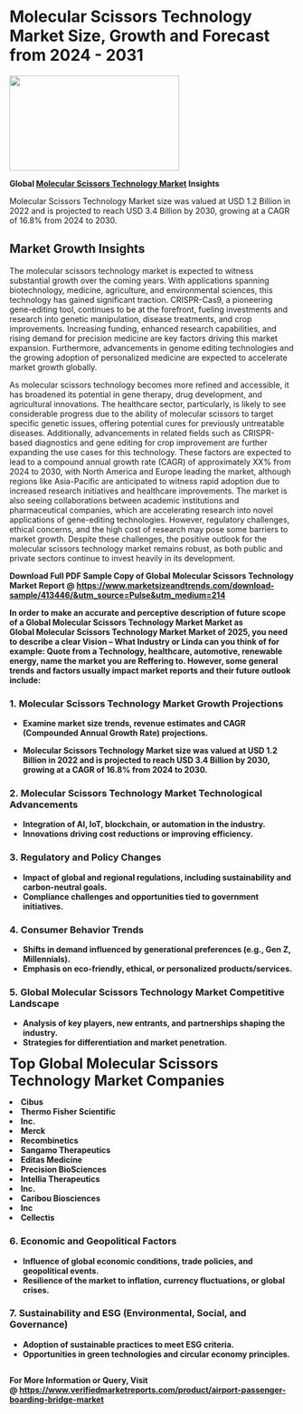 <H1>Molecular Scissors Technology Market Size, Growth and Forecast from 2024 - 2031</H1><img class="aligncenter size-medium wp-image-584254" src="https://thirdeyenews.in/wp-content/uploads/2024/09/Global-Market-Research-300x168.jpeg" alt="" width="300" height="168" /><p><strong>Global&nbsp;<a href="https://www.marketsizeandtrends.com/download-sample/413446/&amp;utm_source=Pulse&amp;utm_medium=214">Molecular Scissors Technology Market</a> Insights</strong></p><p>Molecular Scissors Technology Market size was valued at USD 1.2 Billion in 2022 and is projected to reach USD 3.4 Billion by 2030, growing at a CAGR of 16.8% from 2024 to 2030.</p><p><h2>Market Growth Insights</h2> <p>The molecular scissors technology market is expected to witness substantial growth over the coming years. With applications spanning biotechnology, medicine, agriculture, and environmental sciences, this technology has gained significant traction. CRISPR-Cas9, a pioneering gene-editing tool, continues to be at the forefront, fueling investments and research into genetic manipulation, disease treatments, and crop improvements. Increasing funding, enhanced research capabilities, and rising demand for precision medicine are key factors driving this market expansion. Furthermore, advancements in genome editing technologies and the growing adoption of personalized medicine are expected to accelerate market growth globally.</p> <p><strong></strong></p> <p>As molecular scissors technology becomes more refined and accessible, it has broadened its potential in gene therapy, drug development, and agricultural innovations. The healthcare sector, particularly, is likely to see considerable progress due to the ability of molecular scissors to target specific genetic issues, offering potential cures for previously untreatable diseases. Additionally, advancements in related fields such as CRISPR-based diagnostics and gene editing for crop improvement are further expanding the use cases for this technology. These factors are expected to lead to a compound annual growth rate (CAGR) of approximately XX% from 2024 to 2030, with North America and Europe leading the market, although regions like Asia-Pacific are anticipated to witness rapid adoption due to increased research initiatives and healthcare improvements. The market is also seeing collaborations between academic institutions and pharmaceutical companies, which are accelerating research into novel applications of gene-editing technologies. However, regulatory challenges, ethical concerns, and the high cost of research may pose some barriers to market growth. Despite these challenges, the positive outlook for the molecular scissors technology market remains robust, as both public and private sectors continue to invest heavily in its development. <p><strong></p><p><span class=""><strong>Download Full PDF Sample Copy of Global Molecular Scissors Technology Market Report</strong> @ <a href="https://www.marketsizeandtrends.com/download-sample/413446/&amp;utm_source=Pulse&amp;utm_medium=214" target="_blank">https://www.marketsizeandtrends.com/download-sample/413446/&amp;utm_source=Pulse&amp;utm_medium=214</a></span></p><p>In order to make an accurate and perceptive description of future scope of a Global&nbsp;Molecular Scissors Technology Market Market as Global&nbsp;Molecular Scissors Technology Market Market of 2025, you need to describe a clear Vision &ndash; What Industry or Linda can you think of for example: Quote from a Technology, healthcare, automotive, renewable energy, name the market you are Reffering to. However, some general trends and factors usually impact market reports and their future outlook include:</p><h3>1.&nbsp;<strong>Molecular Scissors Technology Market Growth Projections</strong></h3><ul><li>Examine market size trends, revenue estimates and CAGR (Compounded Annual Growth Rate) projections.</li><li><p>Molecular Scissors Technology Market size was valued at USD 1.2 Billion in 2022 and is projected to reach USD 3.4 Billion by 2030, growing at a CAGR of 16.8% from 2024 to 2030.</p></li></ul><h3>2.&nbsp;<strong>Molecular Scissors Technology Market Technological Advancements</strong></h3><ul><li>Integration of AI, IoT, blockchain, or automation in the industry.</li><li>Innovations driving cost reductions or improving efficiency.</li></ul><h3>3.&nbsp;<strong>Regulatory and Policy Changes</strong></h3><ul><li>Impact of global and regional regulations, including sustainability and carbon-neutral goals.</li><li>Compliance challenges and opportunities tied to government initiatives.</li></ul><h3>4.&nbsp;<strong>Consumer Behavior Trends</strong></h3><ul><li>Shifts in demand influenced by generational preferences (e.g., Gen Z, Millennials).</li><li>Emphasis on eco-friendly, ethical, or personalized products/services.</li></ul><h3>5.&nbsp;<strong>Global Molecular Scissors Technology Market Competitive Landscape</strong></h3><ul><li>Analysis of key players, new entrants, and partnerships shaping the industry.</li><li>Strategies for differentiation and market penetration.</li></ul><p data-pm-slice="1 1 []"><span style="color: inherit; font-family: inherit; font-size: 25px;">Top Global Molecular Scissors Technology Market Companies</span></p><div class="" data-test-id=""><p><li>Cibus</li><li> Thermo Fisher Scientific</li><li> Inc.</li><li> Merck</li><li> Recombinetics</li><li> Sangamo Therapeutics</li><li> Editas Medicine</li><li> Precision BioSciences</li><li> Intellia Therapeutics</li><li> Inc.</li><li> Caribou Biosciences</li><li> Inc</li><li> Cellectis</li></p></div><h3>6.&nbsp;<strong>Economic and Geopolitical Factors</strong></h3><ul><li>Influence of global economic conditions, trade policies, and geopolitical events.</li><li>Resilience of the market to inflation, currency fluctuations, or global crises.</li></ul><h3>7.&nbsp;<strong>Sustainability and ESG (Environmental, Social, and Governance)</strong></h3><ul><li>Adoption of sustainable practices to meet ESG criteria.</li><li>Opportunities in green technologies and circular economy principles.</li></ul><h2><strong style="font-size: 14px;">For More Information or Query, Visit @&nbsp;</strong><a style="background-color: #ffffff; font-size: 14px;" href="https://www.marketsizeandtrends.com/report/molecular-scissors-technology-market/" target="_blank">https://www.verifiedmarketreports.com/product/airport-passenger-boarding-bridge-market</a></h2>
